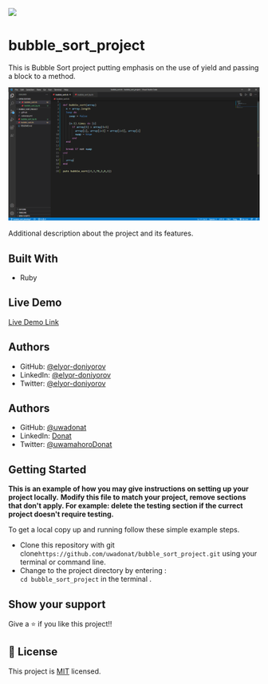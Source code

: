 
![](https://img.shields.io/badge/Microverse-blueviolet)

# bubble_sort_project

 This is Bubble Sort project putting emphasis on the use of yield and passing a block to a method.

![screenshot](screenshot(bubble_sort).png)

Additional description about the project and its features.

## Built With

- Ruby

## Live Demo

[Live Demo Link](https://uwadonat.github.io/bubble_sort_project/.)

## Authors

- GitHub: [@elyor-doniyorov](https://github.com/elyor-doniyorov)
- LinkedIn: [@elyor-doniyorov](https://www.linkedin.com/elyor-doniyorov/)
- Twitter: [@elyor-doniyorov](https://twitter.com/elyor-doniyorov)

## Authors

- GitHub: [@uwadonat](https://github.com/uwadonat)
- LinkedIn: [Donat](www.linkedIn.com/in/uwamahoro-donat-84b5bb1b7/)
- Twitter: [@uwamahoroDonat](https://twitter.com/uwamahoroDonat)

## Getting Started

**This is an example of how you may give instructions on setting up your project locally.**
**Modify this file to match your project, remove sections that don't apply. For example: delete the testing section if the currect project doesn't require testing.**

To get a local copy up and running follow these simple example steps.
- Clone this repository with git clone```https://github.com/uwadonat/bubble_sort_project.git``` using your terminal or command line.
- Change to the project directory by entering : <br>
```cd bubble_sort_project``` in the terminal .

## Show your support

Give a ⭐️ if you like this project!!

## 📝 License

This project is [MIT](LICENSE) licensed.
